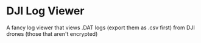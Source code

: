 # DJI Log Viewer

A fancy log viewer that views .DAT logs (export them as .csv first) from DJI drones (those that aren't encrypted)

